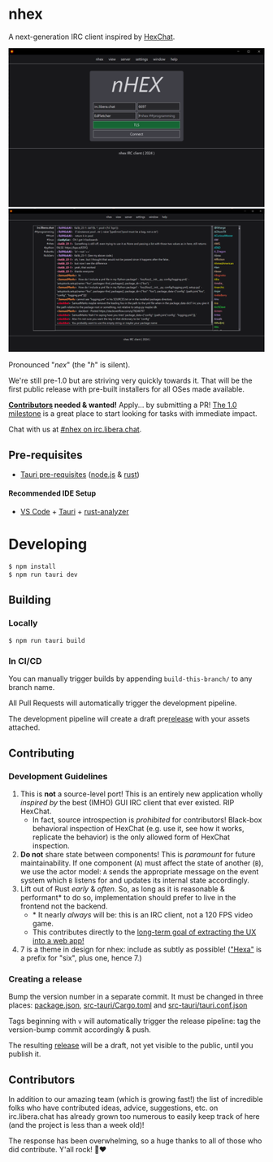 # nhex

A next-generation IRC client inspired by [HexChat](https://hexchat.github.io/).

![](./public/screenshots/nhex_preview_login.png)
![](./public/screenshots/nhex_preview.png)

Pronounced "_nex_" (the "_h_" is silent).

We're still pre-1.0 but are striving very quickly towards it. That will be the first public release with pre-built installers for all OSes made available.

**[Contributors](#contributing) needed & wanted!** Apply... by submitting a PR! [The 1.0 milestone](https://github.com/nhexirc/client/milestone/1) is a great place to start looking for tasks with immediate impact.

Chat with us at [#nhex on irc.libera.chat](https://web.libera.chat/?channel=#nhex).

## Pre-requisites

* [Tauri pre-requisites](https://tauri.app/v1/guides/getting-started/prerequisites/) ([node.js](https://nodejs.org/en/download) & [rust](https://www.rust-lang.org/tools/install))

#### Recommended IDE Setup

- [VS Code](https://code.visualstudio.com/) + [Tauri](https://marketplace.visualstudio.com/items?itemName=tauri-apps.tauri-vscode) + [rust-analyzer](https://marketplace.visualstudio.com/items?itemName=rust-lang.rust-analyzer)

# Developing

```shell
$ npm install
$ npm run tauri dev
```

## Building

### Locally

```shell
$ npm run tauri build
```

### In CI/CD

You can manually trigger builds by appending `build-this-branch/` to any branch name.

All Pull Requests will automatically trigger the development pipeline.

The development pipeline will create a draft pre[release](https://github.com/nhexirc/nhex/releases) with your assets attached.

## Contributing

### Development Guidelines

1. This is **not** a source-level port! This is an entirely new application wholly _inspired by_ the best (IMHO) GUI IRC client that ever existed. RIP HexChat.
   * In fact, source introspection is *prohibited* for contributors! Black-box behavioral inspection of HexChat (e.g. use it, see how it works, replicate the behavior) is the only allowed form of HexChat inspection.
1. **Do not** share state between components! This is *paramount* for future maintainability. If one component (`A`) must affect the state of another (`B`), we use the actor model: `A` sends the appropriate message on the event system which `B` listens for and updates its internal state accordingly.
1. Lift out of Rust _early_ & _often_. So, as long as it is reasonable & performant* to do so, implementation should prefer to live in the frontend not the backend.
    * \* It nearly _always_ will be: this is an IRC client, not a 120 FPS video game.
    * This contributes directly to the [long-term goal of extracting the UX into a web app!](https://github.com/nhexirc/client/issues/17)
1. 7 is a theme in design for nhex: include as subtly as possible! (["Hexa"](https://en.wikipedia.org/wiki/Numeral_prefix#Table_of_number_prefixes_in_English) is a prefix for "six", plus one, hence 7.)

### Creating a release

Bump the version number in a separate commit. It must be changed in three places: [package.json](https://github.com/nhexirc/nhex/blob/f74ff9810af2007162e98e7cd84f2f6347662407/package.json#L4), [src-tauri/Cargo.toml](https://github.com/nhexirc/nhex/blob/f74ff9810af2007162e98e7cd84f2f6347662407/src-tauri/Cargo.toml#L3) and [src-tauri/tauri.conf.json](https://github.com/nhexirc/nhex/blob/f74ff9810af2007162e98e7cd84f2f6347662407/src-tauri/tauri.conf.json#L10)
 
Tags beginning with `v` will automatically trigger the release pipeline: tag the version-bump commit accordingly & push.

The resulting [release](https://github.com/nhexirc/nhex/releases) will be a draft, not yet visible to the public, until you publish it.

## Contributors

In addition to our amazing team (which is growing fast!) the list of incredible folks who have contributed ideas, advice, suggestions, etc. on irc.libera.chat has already grown too numerous to easily keep track of here (and the project is less than a week old)!

The response has been overwhelming, so a huge thanks to all of those who did contribute. Y'all rock! 🤘❤️
